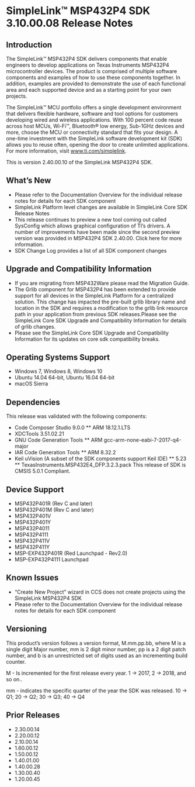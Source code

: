 # SimpleLink™ MSP432P4 SDK 3.10.00.08 Release Notes

## Introduction
The SimpleLink™ MSP432P4 SDK delivers components that enable engineers to develop applications on Texas Instruments MSP432P4 microcontroller devices. The product is comprised of multiple software components and examples of how to use these components together. In addition, examples are provided to demonstrate the use of each functional area and each supported device and as a starting point for your own projects.

The SimpleLink™ MCU portfolio offers a single development environment that delivers flexible hardware, software and tool options for customers developing wired and wireless applications. With 100 percent code reuse across host MCUs, Wi-Fi™, Bluetooth® low energy, Sub-1GHz devices and more, choose the MCU or connectivity standard that fits your design. A one-time investment with the SimpleLink software development kit (SDK) allows you to reuse often, opening the door to create unlimited applications. For more information, visit www.ti.com/simplelink.

This is version 2.40.00.10 of the SimpleLink MSP432P4 SDK.

## What’s New
* Please refer to the Documentation Overview for the individual release notes for details for each SDK component
* SimpleLink Platform level changes are available in SimpleLink Core SDK Release Notes
* This release continues to preview a new tool coming out called SysConfig which allows graphical configuration of TI’s drivers. A number of improvements have been made since the second preview version was provided in MSP432P4 SDK 2.40.00. Click here for more information.
* SDK Change Log provides a list of all SDK component changes

## Upgrade and Compatibility Information

* If you are migrating from MSP432Ware please read the Migration Guide.
* The Grlib component for MSP432P4 has been extended to provide support for all devices in the SimpleLink Platform for a centralized solution. This change has impacted the pre-built grlib library name and location in the SDK and requires a modification to the grlib link resource path in your application from previous SDK releases.Please see the SimpleLink Core SDK Upgrade and Compatibility Information for details of grlib changes.
* Please see the SimpleLink Core SDK Upgrade and Compatibility Information for its updates on core sdk compatibility breaks.

## Operating Systems Support
* Windows 7, Windows 8, Windows 10
* Ubuntu 14.04 64-bit, Ubuntu 16.04 64-bit
* macOS Sierra

## Dependencies
This release was validated with the following components:

* Code Composer Studio 9.0.0
** ARM 18.12.1.LTS
* XDCTools 3.51.02.21
* GNU Code Generation Tools
** ARM gcc-arm-none-eabi-7-2017-q4-major
* IAR Code Generation Tools
** ARM 8.32.2
* Keil uVision (A subset of the SDK components support Keil IDE)
** 5.23
** TexasInstruments.MSP432E4_DFP.3.2.3.pack
This release of SDK is CMSIS 5.0.1 Compliant.

## Device Support
* MSP432P401R (Rev C and later)
* MSP432P401M (Rev C and later)
* MSP432P401V
* MSP432P401Y
* MSP432P4011
* MSP432P4111
* MSP432P411V
* MSP432P411Y
* MSP-EXP432P401R (Red Launchpad - Rev2.0)
* MSP-EXP432P4111 Launchpad

## Known Issues
* “Create New Project” wizard in CCS does not create projects using the SimpleLink MSP432P4 SDK
* Please refer to the Documentation Overview for the individual release notes for details for each SDK component

## Versioning
This product’s version follows a version format, M.mm.pp.bb, where M is a single digit Major number, mm is 2 digit minor number, pp is a 2 digit patch number, and b is an unrestricted set of digits used as an incrementing build counter.

M - Is incremented for the first release every year. 1 -> 2017, 2 -> 2018, and so on..

mm - indicates the specific quarter of the year the SDK was released. 10 -> Q1; 20 -> Q2; 30 -> Q3; 40 -> Q4

## Prior Releases
* 2.30.00.14
* 2.20.00.12
* 2.10.00.14
* 1.60.00.12
* 1.50.00.12
* 1.40.01.00
* 1.40.00.28
* 1.30.00.40
* 1.20.00.45